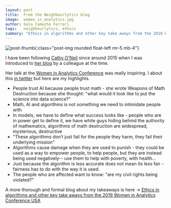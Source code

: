 ```yaml
---
layout: post
title:  From the Neighbourlytics blog
image:  women_in_analytics.jpg
author: Gala Camacho Ferrari
tags:   neighbourlytics, ethics
summary: "Ethics in algorithms and other key take aways from the 2019 Women in Analytics Conference USA."
---
```


![post-thumb]({{site.baseurl}}/assets/images/thoughts/women_in_analytics.jpg){:class="post-img rounded float-left mr-5 mb-4"}

I have been following [Cathy O'Neil](https://twitter.com/mathbabedotorg) since around 2015 when I was introduced to [her blog](https://mathbabe.org/) by a colleague at the time. 

Her talk at the [Women in Analytics Conference](https://womeninanalytics.com/) was really inspiring. I  about this [in twitter](https://twitter.com/GalaCF/status/1109085663721345024?s=20) but here are my highlights. 

- People trust AI because people trust math - she wrote Weapons of Math Destruction because she thought: "what would it look like to put the science into data science?"
- Math, AI and algorithms is not something we need to intimidate people with 
- In models, we have to define what success looks like - people who are in power get to define it, we have white guys hiding behind the authority of mathematics, algorithms of math destruction are widespread, mysterious, destructive 
- "These algorithms don’t just fail for the people they harm, they fail their underlying mission" 
- Algorithms cause damage when they are used to punish - they could be used as a way to empower people, to help people, but they are instead being used negatively-- use them to help with poverty, with health... 
- Just because the algorithm is less accurate does not mean its less fair - fairness has to do with the way it is used.
- The people who are affected want to know: "are my civil rights being violated?"

A more thorough and formal blog about my takeaways is here -> [Ethics in algorithms and other key take aways from the 2019 Women in Analytics Conference USA](https://neighbourlytics.com/blog/2019-women-analytics-conference)